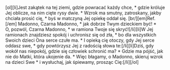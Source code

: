 [ol][li]Jest zakątek na tej ziemi, gdzie powracać każdy chce, * gdzie króluje Jej oblicze, na nim cięte rysy dwie. * Wzrok ma smutny, zatroskany, jakby chciała prosić cię, * byś w matczyną Jej opiekę oddał się. [br/][em]Ref.[/em] Madonno, Czarna Madonno, * jak dobrze Twym dzieckiem być! * O, pozwól, Czarna Madonno, * w ramiona Twoje się skryć![/li][li]W Jej ramionach znajdziesz spokój i uchronisz się od zła, * bo dla wszystkich Swoich dzieci Ona serce czułe ma. * I opieką cię otoczy, gdy Jej serce oddasz swe, * gdy powtórzysz Jej z radością słowa te:[/li][li]Dziś, gdy wokół nas niepokój, gdzie się człowiek schronić ma? * Gdzie ma pójść, jak nie do Matki, która ukojenie da. * Więc błagamy, o Madonno, skieruj wzrok na dzieci Swe * i wysłuchaj, jak śpiewamy, prosząc Cię:[/li][/ol]